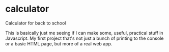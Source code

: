 # calculator
Calculator for back to school

This is basically just me seeing if I can make some, useful, practical stuff in Javascript. My first project that's not just a bunch of printing to the console or a basic HTML page, but more of a real web app.
